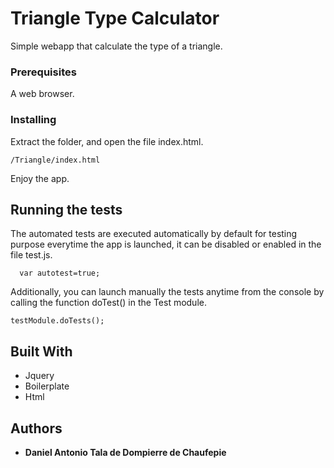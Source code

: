 # Triangle Type Calculator

Simple webapp that calculate the type of a triangle.

### Prerequisites

A web browser.

### Installing

Extract the folder, and open the file index.html.

```
/Triangle/index.html
```
Enjoy the app.

## Running the tests

The automated tests are executed automatically by default for testing purpose everytime the app is launched, it can be disabled or enabled in the file test.js.
```
  var autotest=true;
```
Additionally, you can launch manually the tests anytime from the console by calling the function doTest() in the Test module.  
```
testModule.doTests();
```
## Built With

* Jquery
* Boilerplate
* Html

## Authors

* **Daniel Antonio Tala de Dompierre de Chaufepie**
